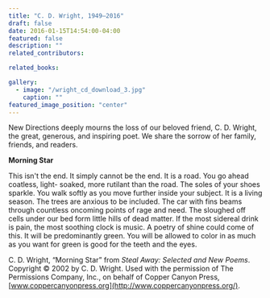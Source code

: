 ```yaml
---
title: "C. D. Wright, 1949—2016"
draft: false
date: 2016-01-15T14:54:00-04:00
featured: false
description: ""
related_contributors:

related_books:

gallery:
  - image: "/wright_cd_download_3.jpg"
    caption: ""
featured_image_position: "center"
---
```


New Directions deeply mourns the loss of our beloved friend, C. D. Wright, the great, generous, and inspiring poet. We share the sorrow of her family, friends, and readers.

**Morning Star**

This isn't the end. It simply
cannot be the end. It is a road.
You go ahead coatless, light-
soaked, more rutilant than
the road. The soles of your shoes
sparkle. You walk softly
as you move further inside
your subject. It is a living
season. The trees are anxious
to be included. The car with fins
beams through countless
oncoming points of rage and need.
The sloughed off cells
under our bed form little hills
of dead matter. If the most sidereal
drink is pain, the most soothing
clock is music. A poetry
of shine could come of this.
It will be predominantly
green. You will be allowed
to color in as much as you want
for green is good
for the teeth and the eyes.

C. D. Wright, “Morning Star” from _Steal Away: Selected and New Poems_. Copyright © 2002 by C. D. Wright. Used with the permission of The Permissions Company, Inc., on behalf of Copper Canyon Press,[www.coppercanyonpress.org](http://www.coppercanyonpress.org/).

